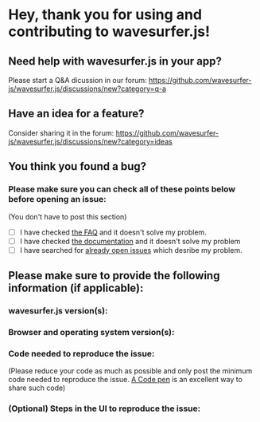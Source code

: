 # Hey, thank you for using and contributing to wavesurfer.js!

## Need help with wavesurfer.js in your app?

Please start a Q&A dicussion in our forum: https://github.com/wavesurfer-js/wavesurfer.js/discussions/new?category=q-a

## Have an idea for a feature?

Consider sharing it in the forum: https://github.com/wavesurfer-js/wavesurfer.js/discussions/new?category=ideas

## You think you found a bug?

### Please make sure you can check all of these points below before opening an issue:

(You don't have to post this section)

- [ ] I have checked [the FAQ](https://wavesurfer-js.org/faq/) and it doesn't solve my problem.
- [ ] I have checked [the documentation](https://wavesurfer-js.org/docs/) and it doesn't solve my problem
- [ ] I have searched for [already open issues](https://github.com/wavesurfer-js/wavesurfer.js/issues) which desribe my problem.

## Please make sure to provide the following information (if applicable):

### wavesurfer.js version(s):


### Browser and operating system version(s):


### Code needed to reproduce the issue:

(Please reduce your code as much as possible and only post the minimum code needed to reproduce the issue. [A Code pen](http://codepen.io/) is an excellent way to share such code)


### (Optional) Steps in the UI to reproduce the issue:

